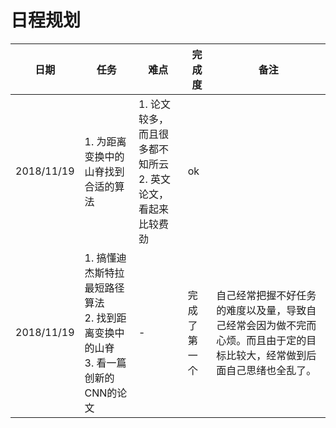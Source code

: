 # 日程规划
日期|任务|难点|完成度|备注
-|-|-|-|-
2018/11/19|1. 为距离变换中的山脊找到合适的算法|1. 论文较多，而且很多都不知所云<br>2. 英文论文，看起来比较费劲|ok|
2018/11/19|1. 搞懂迪杰斯特拉最短路径算法<br>2. 找到距离变换中的山脊<br>3. 看一篇创新的CNN的论文|-|完成了第一个|自己经常把握不好任务的难度以及量，导致自己经常会因为做不完而心烦。而且由于定的目标比较大，经常做到后面自己思绪也全乱了。